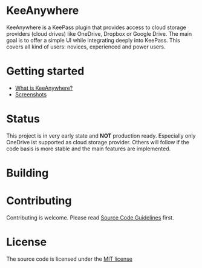 # KeeAnywhere
KeeAnywhere is a KeePass plugin that provides access to cloud storage providers (cloud drives) like OneDrive, Dropbox or Google Drive. The main goal is to offer a simple UI while integrating deeply into KeePass. This covers all kind of users: novices, experienced and power users.

# Getting started
* [What is KeeAnywhere?](https://github.com/Kyrodan/KeeAnywhere/wiki)
* [Screenshots](https://github.com/Kyrodan/KeeAnywhere/wiki/Screenshots)

# Status
This project is in very early state and **NOT** production ready.
Especially only OneDrive ist supported as cloud storage provider. Others will follow if the code basis is more stable and the main features are implemented.

# Building


# Contributing
Contributing is welcome. Please read [Source Code Guidelines](https://github.com/Kyrodan/KeeAnywhere/wiki/Source-Code-Guidelines) first.

# License
The source code is licensed under the [MIT license](https://github.com/Kyrodan/KeeAnywhere/blob/master/LICENSE)
